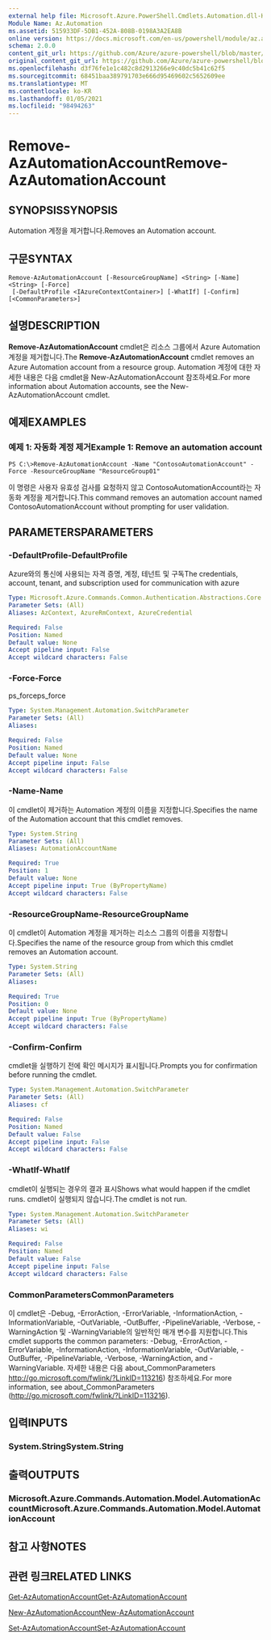 ```yaml
---
external help file: Microsoft.Azure.PowerShell.Cmdlets.Automation.dll-Help.xml
Module Name: Az.Automation
ms.assetid: 515933DF-5DB1-452A-808B-0198A3A2EA8B
online version: https://docs.microsoft.com/en-us/powershell/module/az.automation/remove-azautomationaccount
schema: 2.0.0
content_git_url: https://github.com/Azure/azure-powershell/blob/master/src/Automation/Automation/help/Remove-AzAutomationAccount.md
original_content_git_url: https://github.com/Azure/azure-powershell/blob/master/src/Automation/Automation/help/Remove-AzAutomationAccount.md
ms.openlocfilehash: d3f76fe1e1c482c8d2913266e9c40dc5b41c62f5
ms.sourcegitcommit: 68451baa389791703e666d95469602c5652609ee
ms.translationtype: MT
ms.contentlocale: ko-KR
ms.lasthandoff: 01/05/2021
ms.locfileid: "98494263"
---
```

# <span data-ttu-id="8b8b4-101">Remove-AzAutomationAccount</span><span class="sxs-lookup"><span data-stu-id="8b8b4-101">Remove-AzAutomationAccount</span></span>

## <span data-ttu-id="8b8b4-102">SYNOPSIS</span><span class="sxs-lookup"><span data-stu-id="8b8b4-102">SYNOPSIS</span></span>
<span data-ttu-id="8b8b4-103">Automation 계정을 제거합니다.</span><span class="sxs-lookup"><span data-stu-id="8b8b4-103">Removes an Automation account.</span></span>

## <span data-ttu-id="8b8b4-104">구문</span><span class="sxs-lookup"><span data-stu-id="8b8b4-104">SYNTAX</span></span>

```
Remove-AzAutomationAccount [-ResourceGroupName] <String> [-Name] <String> [-Force]
 [-DefaultProfile <IAzureContextContainer>] [-WhatIf] [-Confirm] [<CommonParameters>]
```

## <span data-ttu-id="8b8b4-105">설명</span><span class="sxs-lookup"><span data-stu-id="8b8b4-105">DESCRIPTION</span></span>
<span data-ttu-id="8b8b4-106">**Remove-AzAutomationAccount** cmdlet은 리소스 그룹에서 Azure Automation 계정을 제거합니다.</span><span class="sxs-lookup"><span data-stu-id="8b8b4-106">The **Remove-AzAutomationAccount** cmdlet removes an Azure Automation account from a resource group.</span></span>
<span data-ttu-id="8b8b4-107">Automation 계정에 대한 자세한 내용은 다음 cmdlet을 New-AzAutomationAccount 참조하세요.</span><span class="sxs-lookup"><span data-stu-id="8b8b4-107">For more information about Automation accounts, see the New-AzAutomationAccount cmdlet.</span></span>

## <span data-ttu-id="8b8b4-108">예제</span><span class="sxs-lookup"><span data-stu-id="8b8b4-108">EXAMPLES</span></span>

### <span data-ttu-id="8b8b4-109">예제 1: 자동화 계정 제거</span><span class="sxs-lookup"><span data-stu-id="8b8b4-109">Example 1: Remove an automation account</span></span>
```
PS C:\>Remove-AzAutomationAccount -Name "ContosoAutomationAccount" -Force -ResourceGroupName "ResourceGroup01"
```

<span data-ttu-id="8b8b4-110">이 명령은 사용자 유효성 검사를 요청하지 않고 ContosoAutomationAccount라는 자동화 계정을 제거합니다.</span><span class="sxs-lookup"><span data-stu-id="8b8b4-110">This command removes an automation account named ContosoAutomationAccount without prompting for user validation.</span></span>

## <span data-ttu-id="8b8b4-111">PARAMETERS</span><span class="sxs-lookup"><span data-stu-id="8b8b4-111">PARAMETERS</span></span>

### <span data-ttu-id="8b8b4-112">-DefaultProfile</span><span class="sxs-lookup"><span data-stu-id="8b8b4-112">-DefaultProfile</span></span>
<span data-ttu-id="8b8b4-113">Azure와의 통신에 사용되는 자격 증명, 계정, 테넌트 및 구독</span><span class="sxs-lookup"><span data-stu-id="8b8b4-113">The credentials, account, tenant, and subscription used for communication with azure</span></span>

```yaml
Type: Microsoft.Azure.Commands.Common.Authentication.Abstractions.Core.IAzureContextContainer
Parameter Sets: (All)
Aliases: AzContext, AzureRmContext, AzureCredential

Required: False
Position: Named
Default value: None
Accept pipeline input: False
Accept wildcard characters: False
```

### <span data-ttu-id="8b8b4-114">-Force</span><span class="sxs-lookup"><span data-stu-id="8b8b4-114">-Force</span></span>
<span data-ttu-id="8b8b4-115">ps_force</span><span class="sxs-lookup"><span data-stu-id="8b8b4-115">ps_force</span></span>

```yaml
Type: System.Management.Automation.SwitchParameter
Parameter Sets: (All)
Aliases:

Required: False
Position: Named
Default value: None
Accept pipeline input: False
Accept wildcard characters: False
```

### <span data-ttu-id="8b8b4-116">-Name</span><span class="sxs-lookup"><span data-stu-id="8b8b4-116">-Name</span></span>
<span data-ttu-id="8b8b4-117">이 cmdlet이 제거하는 Automation 계정의 이름을 지정합니다.</span><span class="sxs-lookup"><span data-stu-id="8b8b4-117">Specifies the name of the Automation account that this cmdlet removes.</span></span>

```yaml
Type: System.String
Parameter Sets: (All)
Aliases: AutomationAccountName

Required: True
Position: 1
Default value: None
Accept pipeline input: True (ByPropertyName)
Accept wildcard characters: False
```

### <span data-ttu-id="8b8b4-118">-ResourceGroupName</span><span class="sxs-lookup"><span data-stu-id="8b8b4-118">-ResourceGroupName</span></span>
<span data-ttu-id="8b8b4-119">이 cmdlet이 Automation 계정을 제거하는 리소스 그룹의 이름을 지정합니다.</span><span class="sxs-lookup"><span data-stu-id="8b8b4-119">Specifies the name of the resource group from which this cmdlet removes an Automation account.</span></span>

```yaml
Type: System.String
Parameter Sets: (All)
Aliases:

Required: True
Position: 0
Default value: None
Accept pipeline input: True (ByPropertyName)
Accept wildcard characters: False
```

### <span data-ttu-id="8b8b4-120">-Confirm</span><span class="sxs-lookup"><span data-stu-id="8b8b4-120">-Confirm</span></span>
<span data-ttu-id="8b8b4-121">cmdlet을 실행하기 전에 확인 메시지가 표시됩니다.</span><span class="sxs-lookup"><span data-stu-id="8b8b4-121">Prompts you for confirmation before running the cmdlet.</span></span>

```yaml
Type: System.Management.Automation.SwitchParameter
Parameter Sets: (All)
Aliases: cf

Required: False
Position: Named
Default value: False
Accept pipeline input: False
Accept wildcard characters: False
```

### <span data-ttu-id="8b8b4-122">-WhatIf</span><span class="sxs-lookup"><span data-stu-id="8b8b4-122">-WhatIf</span></span>
<span data-ttu-id="8b8b4-123">cmdlet이 실행되는 경우의 결과 표시</span><span class="sxs-lookup"><span data-stu-id="8b8b4-123">Shows what would happen if the cmdlet runs.</span></span>
<span data-ttu-id="8b8b4-124">cmdlet이 실행되지 않습니다.</span><span class="sxs-lookup"><span data-stu-id="8b8b4-124">The cmdlet is not run.</span></span>

```yaml
Type: System.Management.Automation.SwitchParameter
Parameter Sets: (All)
Aliases: wi

Required: False
Position: Named
Default value: False
Accept pipeline input: False
Accept wildcard characters: False
```

### <span data-ttu-id="8b8b4-125">CommonParameters</span><span class="sxs-lookup"><span data-stu-id="8b8b4-125">CommonParameters</span></span>
<span data-ttu-id="8b8b4-126">이 cmdlet은 -Debug, -ErrorAction, -ErrorVariable, -InformationAction, -InformationVariable, -OutVariable, -OutBuffer, -PipelineVariable, -Verbose, -WarningAction 및 -WarningVariable의 일반적인 매개 변수를 지원합니다.</span><span class="sxs-lookup"><span data-stu-id="8b8b4-126">This cmdlet supports the common parameters: -Debug, -ErrorAction, -ErrorVariable, -InformationAction, -InformationVariable, -OutVariable, -OutBuffer, -PipelineVariable, -Verbose, -WarningAction, and -WarningVariable.</span></span> <span data-ttu-id="8b8b4-127">자세한 내용은 다음 about_CommonParameters http://go.microsoft.com/fwlink/?LinkID=113216) 참조하세요.</span><span class="sxs-lookup"><span data-stu-id="8b8b4-127">For more information, see about_CommonParameters (http://go.microsoft.com/fwlink/?LinkID=113216).</span></span>

## <span data-ttu-id="8b8b4-128">입력</span><span class="sxs-lookup"><span data-stu-id="8b8b4-128">INPUTS</span></span>

### <span data-ttu-id="8b8b4-129">System.String</span><span class="sxs-lookup"><span data-stu-id="8b8b4-129">System.String</span></span>

## <span data-ttu-id="8b8b4-130">출력</span><span class="sxs-lookup"><span data-stu-id="8b8b4-130">OUTPUTS</span></span>

### <span data-ttu-id="8b8b4-131">Microsoft.Azure.Commands.Automation.Model.AutomationAccount</span><span class="sxs-lookup"><span data-stu-id="8b8b4-131">Microsoft.Azure.Commands.Automation.Model.AutomationAccount</span></span>

## <span data-ttu-id="8b8b4-132">참고 사항</span><span class="sxs-lookup"><span data-stu-id="8b8b4-132">NOTES</span></span>

## <span data-ttu-id="8b8b4-133">관련 링크</span><span class="sxs-lookup"><span data-stu-id="8b8b4-133">RELATED LINKS</span></span>

[<span data-ttu-id="8b8b4-134">Get-AzAutomationAccount</span><span class="sxs-lookup"><span data-stu-id="8b8b4-134">Get-AzAutomationAccount</span></span>](./Get-AzAutomationAccount.md)

[<span data-ttu-id="8b8b4-135">New-AzAutomationAccount</span><span class="sxs-lookup"><span data-stu-id="8b8b4-135">New-AzAutomationAccount</span></span>](./New-AzAutomationAccount.md)

[<span data-ttu-id="8b8b4-136">Set-AzAutomationAccount</span><span class="sxs-lookup"><span data-stu-id="8b8b4-136">Set-AzAutomationAccount</span></span>](./Set-AzAutomationAccount.md)


